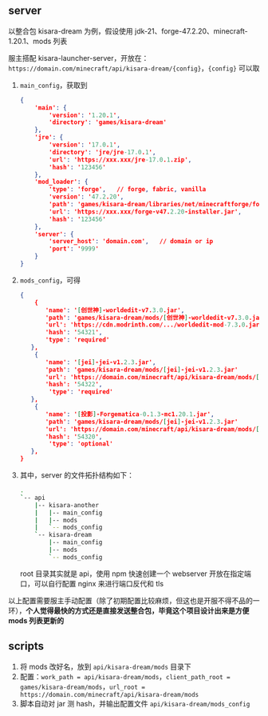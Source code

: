 ## server

以整合包 kisara-dream 为例，假设使用 jdk-21、forge-47.2.20、minecraft-1.20.1、mods 列表

服主搭配 kisara-launcher-server，开放在：`https://domain.com/minecraft/api/kisara-dream/{config}`，`{config}` 可以取

1.   `main_config`，获取到

     ```json
     {
         'main': {
             'version': '1.20.1',
             'directory': 'games/kisara-dream'
         },
         'jre': {
             'version': '17.0.1',
             'directory': 'jre/jre-17.0.1',
             'url': 'https://xxx.xxx/jre-17.0.1.zip',
             'hash': '123456'
         },
         'mod_loader': {
             'type': 'forge',	// forge, fabric, vanilla
             'version': '47.2.20',
             'path': 'games/kisara-dream/libraries/net/minecraftforge/forge/1.20.1-47.2.20',
             'url': 'https://xxx.xxx/forge-v47.2.20-installer.jar',
             'hash': '123456'
         },
         'server': {
             'server_host': 'domain.com',	// domain or ip
             'port': '9999'
         }
     }
     ```

2.   `mods_config`，可得

     ```json
     {
         {
         	'name': '[创世神]-worldedit-v7.3.0.jar',
         	'path': 'games/kisara-dream/mods/[创世神]-worldedit-v7.3.0.jar'
         	'url': 'https://cdn.modrinth.com/.../worldedit-mod-7.3.0.jar'	// 使用各路下载源, launcher 本身将不提供任何列表, 都是由服务器一键配置后获取 url 本地再下载, 当然, 如果服务器带宽很大, 很自信, 也可以自建下载源
         	'hash': '54321',
         	'type': 'required'
     	},
         {
         	'name': '[jei]-jei-v1.2.3.jar',
         	'path': 'games/kisara-dream/mods/[jei]-jei-v1.2.3.jar'
         	'url': 'https://domain.com/minecraft/api/kisara-dream/mods/[jei]-jei-v1.2.3.jar'
         	'hash': '54322',
             'type': 'required'
     	},
         {
         	'name': '[投影]-Forgematica-0.1.3-mc1.20.1.jar',
         	'path': 'games/kisara-dream/mods/[jei]-jei-v1.2.3.jar'
         	'url': 'https://domain.com/minecraft/api/kisara-dream/mods/[jei]-jei-v1.2.3.jar'
         	'hash': '54320',
             'type': 'optional'
     	},
     }
     ```

3.   其中，server 的文件拓扑结构如下：

     ```bash
     .
     `-- api
         |-- kisara-another
         |   |-- main_config
         |   |-- mods
         |   `-- mods_config
         `-- kisara-dream
             |-- main_config
             |-- mods
             `-- mods_config
     ```

     root 目录其实就是 api，使用 npm 快速创建一个 webserver 开放在指定端口，可以自行配置 nginx 来进行端口反代和 tls

以上配置需要服主手动配置（除了初期配置比较麻烦，但这也是开服不得不品的一环），**个人觉得最快的方式还是直接发送整合包，毕竟这个项目设计出来是方便 mods 列表更新的**

## scripts

1.   将 mods 改好名，放到 `api/kisara-dream/mods` 目录下
2.   配置：`work_path = api/kisara-dream/mods`，`client_path_root = games/kisara-dream/mods`，`url_root = https://domain.com/minecraft/api/kisara-dream/mods`
3.   脚本自动对 jar 测 hash，并输出配置文件 `api/kisara-dream/mods_config`